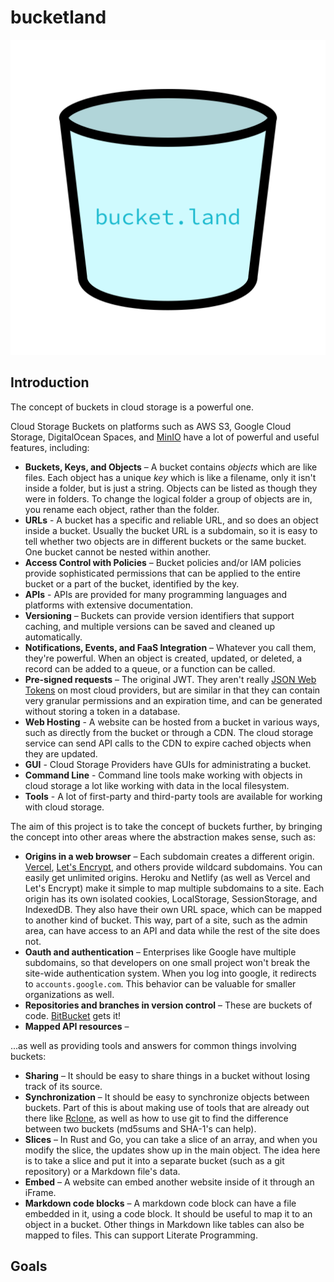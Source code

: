 # bucketland

![](public/images/bucket-initial.svg)

## Introduction

The concept of buckets in cloud storage is a powerful one.

Cloud Storage Buckets on platforms such as AWS S3, Google
Cloud Storage, DigitalOcean Spaces, and [MinIO][minio] have
a lot of powerful and useful features, including:

- **Buckets, Keys, and Objects** – A bucket contains *objects*
  which are like files. Each object has a unique *key* which
  is like a filename, only it isn't inside a folder, but is
  just a string. Objects can be listed as though they were
  in folders. To change the logical folder a group of
  objects are in, you rename each object, rather than the
  folder.
- **URLs** - A bucket has a specific and reliable URL, and
  so does an object inside a bucket. Usually the bucket URL
  is a subdomain, so it is easy to tell whether two objects
  are in different buckets or the same bucket. One bucket
  cannot be nested within another.
- **Access Control with Policies** – Bucket policies and/or
  IAM policies provide sophisticated permissions that can be applied to the entire bucket or a part of the bucket, identified by the key.
- **APIs** - APIs are provided for many programming
  languages and platforms with extensive documentation.
- **Versioning** – Buckets can provide version identifiers
  that support caching, and multiple versions can be saved
  and cleaned up automatically.
- **Notifications, Events, and FaaS Integration** – Whatever
  you call them, they're powerful. When an object is created,
  updated, or deleted, a record can be added to a queue, or
  a function can be called.
- **Pre-signed requests** – The original JWT. They aren't
  really [JSON Web Tokens][jwt] on most cloud providers, but
  are similar in that they can contain very granular
  permissions and an expiration time, and can be generated
  without storing a token in a database.
- **Web Hosting** - A website can be hosted from a bucket
  in various ways, such as directly from the bucket or
  through a CDN. The cloud storage service can send API
  calls to the CDN to expire cached objects when they are
  updated.
- **GUI** - Cloud Storage Providers have GUIs for
  administrating a bucket.
- **Command Line** - Command line tools make working with
  objects in cloud storage a lot like working with data in
  the local filesystem.
- **Tools** - A lot of first-party and third-party tools
  are available for working with cloud storage.

The aim of this project is to take the concept of buckets
further, by bringing the concept into other areas where
the abstraction makes sense, such as:

- **Origins in a web browser** – Each subdomain creates
  a different origin. [Vercel][vercel],
  [Let's Encrypt][letsenc], and others provide wildcard
  subdomains. You can easily get unlimited origins.
  Heroku and Netlify (as well as Vercel and Let's Encrypt)
  make it simple to map multiple subdomains to a site.
  Each origin has its own isolated cookies,
  LocalStorage, SessionStorage, and IndexedDB. They also
  have their own URL space, which can be mapped to
  another kind of bucket. This way, part of a site, such
  as the admin area, can have access to an API and data
  while the rest of the site does not.
- **Oauth and authentication** – Enterprises like Google
  have multiple subdomains, so that developers on one
  small project won't break the site-wide authentication
  system. When you log into google, it redirects
  to `accounts.google.com`. This behavior can be valuable
  for smaller organizations as well.
- **Repositories and branches in version control** –
  These are buckets of code. [BitBucket][bb] gets it!
- **Mapped API resources** – 

...as well as providing tools and answers for common
things involving buckets:

- **Sharing** – It should be easy to share things in a
  bucket without losing track of its source.
- **Synchronization** – It should be easy to synchronize
  objects between buckets. Part of this is about making
  use of tools that are already out there like
  [Rclone][rclone], as well as how to use git to find
  the difference between two buckets (md5sums and SHA-1's
  can help).
- **Slices** – In Rust and Go, you can take a slice of
  an array, and when you modify the slice, the updates
  show up in the main object. The idea here is to take
  a slice and put it into a separate bucket (such as
  a git repository) or a Markdown file's data.
- **Embed** – A website can embed another website
  inside of it through an iFrame.
- **Markdown code blocks** – A markdown code block can
  have a file embedded in it, using a code block. It
  should be useful to map it to an object in a bucket.
  Other things in Markdown like tables can also be
  mapped to files. This can support Literate Programming.

## Goals



[jwt]: https://jwt.io/
[minio]: https://min.io/
[rclone]: https://rclone.org/
[vercel]: https://vercel.com/
[letsenc]: https://letsencrypt.org/
[oauth5]: https://www.youtube.com/watch?v=KT8ybowdyr0
[bb]: https://bitbucket.org/product/